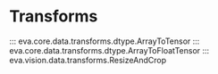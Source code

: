 # Transforms

::: eva.core.data.transforms.dtype.ArrayToTensor
::: eva.core.data.transforms.dtype.ArrayToFloatTensor
::: eva.vision.data.transforms.ResizeAndCrop